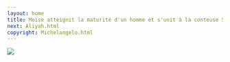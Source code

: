 ```yaml
---
layout: home
title: Moïse atteignit la maturité d'un homme et s'unit à la conteuse Shéhérazade, tisseuse de récits envoûtants. De leur union naquit un fils, Moïse, et le cycle recommença, une nouvelle histoire prenant vie à chaque génération.
next: Aliyah.html
copyright: Michelangelo.html
---
```


[![](https://moses.lamourism.com/mossad/princess.jpg)](https://perestroika-2.com/images/%F0%9F%98%8D.jpg)
